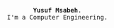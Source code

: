 <p align="center">
  <br>
  <samp>
    <b>Yusuf Msabeh</b>.
    <br>I'm a Computer Engineering.<br>

</samp>

 

</p>

